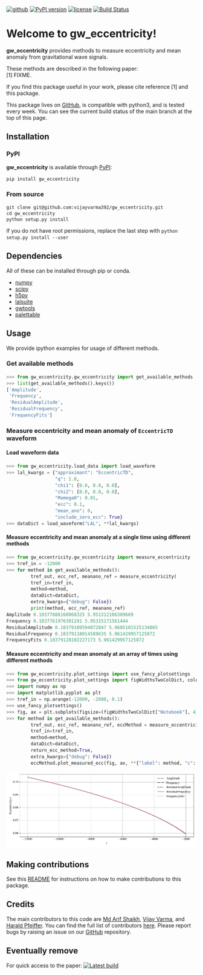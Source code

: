 [![github](https://img.shields.io/badge/GitHub-gw_eccentricity-blue.svg)](https://github.com/vijayvarma392/gw_eccentricity)
[![PyPI version](https://badge.fury.io/py/gw_eccentricity.svg)](https://pypi.org/project/gw_eccentricity)
[![license](https://img.shields.io/badge/license-MIT-blue.svg)](https://github.com/vijayvarma392/gw_eccentricity/blob/main/LICENSE)
[![Build Status](https://github.com/vijayvarma392/gw_eccentricity/actions/workflows/test.yml/badge.svg)](https://github.com/vijayvarma392/gw_eccentricity/actions/workflows/test.yml)


# Welcome to gw_eccentricity!
**gw_eccentricity** provides methods to measure eccentricity and mean anomaly
from gravitational wave signals.

These methods are described in the following paper: <br/>
[1] FIXME.

If you find this package useful in your work, please cite reference [1] and
this package.

This package lives on
[GitHub](https://github.com/vijayvarma392/gw_eccentricity), is compatible with
python3, and is tested every week. You can see the current build status of the
main branch at the top of this page.


## Installation

### PyPI
**gw_eccentricity** is available through [PyPI](https://pypi.org/project/gw_eccentricity/):

```shell
pip install gw_eccentricity
```

### From source

```shell
git clone git@github.com:vijayvarma392/gw_eccentricity.git
cd gw_eccentricity
python setup.py install
```

If you do not have root permissions, replace the last step with
`python setup.py install --user`

## Dependencies

All of these can be installed through pip or conda.
* [numpy](https://docs.scipy.org/doc/numpy/user/install.html)
* [scipy](https://www.scipy.org/install.html)
* [h5py](http://docs.h5py.org/en/latest/build.html)
* [lalsuite](https://pypi.org/project/lalsuite)
* [gwtools](https://pypi.org/project/gwtools/)
* [palettable](https://pypi.org/project/palettable/)


## Usage
We provide ipython examples for usage of different methods.

### Get available methods
```python
>>> from gw_eccentricity.gw_eccentricity import get_available_methods
>>> list(get_available_methods().keys())
['Amplitude',
 'Frequency',
 'ResidualAmplitude',
 'ResidualFrequency',
 'FrequencyFits']
```

### Measure eccentricity and mean anomaly of `EccentricTD` waveform
#### Load waveform data
```python
>>> from gw_eccentricity.load_data import load_waveform
>>> lal_kwargs = {"approximant": "EccentricTD",
                  "q": 1.0,
                  "chi1": [0.0, 0.0, 0.0],
                  "chi2": [0.0, 0.0, 0.0],
                  "Momega0": 0.01,
                  "ecc": 0.1,
                  "mean_ano": 0,
                  "include_zero_ecc": True}
>>> dataDict = load_waveform("LAL", **lal_kwargs)
```
#### Measure eccentricity and mean anomaly at a single time using different methods
```python
>>> from gw_eccentricity.gw_eccentricity import measure_eccentricity
>>> tref_in = -12000
>>> for method in get_available_methods():
         tref_out, ecc_ref, meanano_ref = measure_eccentricity(
         tref_in=tref_in,
         method=method,
         dataDict=dataDict,
         extra_kwargs={"debug": False})
         print(method, ecc_ref, meanano_ref)
Amplitude 0.10377888168068325 5.951312106389669
Frequency 0.1037761976301291 5.95315171561444
ResidualAmplitude 0.10379109594072847 5.9605101525134865
ResidualFrequency 0.10379118014589635 5.961429957125872
FrequencyFits 0.10379128102227173 5.961429957125872
```
#### Measure eccentricity and mean anomaly at an array of times using different methods
```python
>>> from gw_eccentricity.plot_settings import use_fancy_plotsettings
>>> from gw_eccentricity.plot_settings import figWidthsTwoColDict, colorsDict, lstyles
>>> import numpy as np
>>> import matplotlib.pyplot as plt
>>> tref_in = np.arange(-12000, -2000, 0.1)
>>> use_fancy_plotsettings()
>>> fig, ax = plt.subplots(figsize=(figWidthsTwoColDict["Notebook"], 4))
>>> for method in get_available_methods():
         tref_out, ecc_ref, meanano_ref, eccMethod = measure_eccentricity(
         tref_in=tref_in,
         method=method,
         dataDict=dataDict,
         return_ecc_method=True,
         extra_kwargs={"debug": False})
         eccMethod.plot_measured_ecc(fig, ax, **{"label": method, "c": colorsDict[method], "ls": lstyles[method]})
```
<div> <img src="./notebook/demo_ecc_vs_time.png"></div>

## Making contributions
See this
[README](https://github.com/vijayvarma392/gw_eccentricity/blob/main/README_developers.md)
for instructions on how to make contributions to this package.

## Credits
The main contributors to this code are [Md Arif Shaikh](https://md-arif-shaikh.github.io/), [Vijay
Varma](https://vijayvarma.com), and [Harald Pfeiffer](https://www.aei.mpg.de/person/54205/2784). You can find the full list of contributors
[here](https://github.com/vijayvarma392/gw_eccentricity/graphs/contributors).
Please report bugs by raising an issue on our
[GitHub](https://github.com/vijayvarma392/gw_eccentricity) repository.

## Eventually remove
For quick access to the paper: [![Latest build](https://img.shields.io/badge/PDF-latest-orange.svg?style=flat)](https://github.com/vijayvarma392/measure_eccentricity_paper/blob/pdflatex/paper.pdf)
